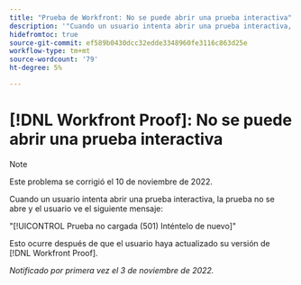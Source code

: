 ```yaml
---
title: "Prueba de Workfront: No se puede abrir una prueba interactiva"
description: '"Cuando un usuario intenta abrir una prueba interactiva, la prueba no se abre y el usuario ve un mensaje de error".'
hidefromtoc: true
source-git-commit: ef589b0430dcc32edde3348960fe3116c863d25e
workflow-type: tm+mt
source-wordcount: '79'
ht-degree: 5%

---
```



# [!DNL Workfront Proof]: No se puede abrir una prueba interactiva

>[!NOTE]
>
>Este problema se corrigió el 10 de noviembre de 2022.

Cuando un usuario intenta abrir una prueba interactiva, la prueba no se abre y el usuario ve el siguiente mensaje:

&quot;[!UICONTROL Prueba no cargada (501) Inténtelo de nuevo]&quot;

Esto ocurre después de que el usuario haya actualizado su versión de [!DNL Workfront Proof].

_Notificado por primera vez el 3 de noviembre de 2022._

